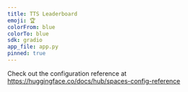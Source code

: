 ```yaml
---
title: TTS Leaderboard
emoji: 🏆
colorFrom: blue
colorTo: blue
sdk: gradio
app_file: app.py
pinned: true
---
```


Check out the configuration reference at https://huggingface.co/docs/hub/spaces-config-reference